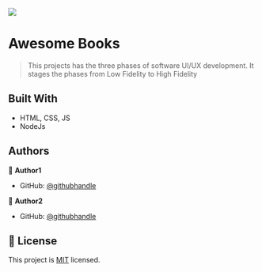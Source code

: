 ![](https://img.shields.io/badge/Microverse-blueviolet)

# Awesome Books

> This projects has the three phases of software UI/UX development. It stages the phases from Low Fidelity to High Fidelity


## Built With

- HTML, CSS, JS
- NodeJs


## Authors

👤 **Author1**

- GitHub: [@githubhandle](https://github.com/sireclifford)

👤 **Author2**

- GitHub: [@githubhandle](https://github.com/MicroverseNelson)


## 📝 License

This project is [MIT](./MIT.md) licensed.
